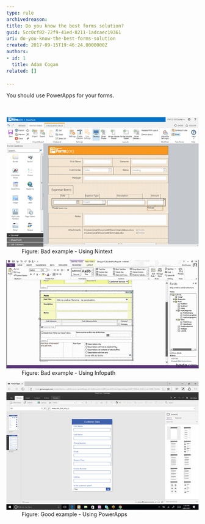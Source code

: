 ```yaml
---
type: rule
archivedreason: 
title: Do you know the best forms solution?
guid: 5cc0cf82-72f9-41ed-8211-1adcaec19361
uri: do-you-know-the-best-forms-solution
created: 2017-09-15T19:46:24.0000000Z
authors:
- id: 1
  title: Adam Cogan
related: []

---
```



You should use PowerApps for your forms.<br>
<br><excerpt class='endintro'></excerpt><br>
<dl class="badImage"><dt>​​​<img src="nintex.jpg" alt="nintex.jpg" /></dt><dd>Figure: Bad example - Using Nintext</dd></dl><dl class="badImage"><dt><img src="infopath.jpg" alt="infopath.jpg" /></dt><dd>Figure: Bad example - Using Infopath</dd></dl><dl class="goodImage"><dt><img src="powerapps.jpg" alt="powerapps.jpg" /></dt><dd>Figure: Good example - Using PowerApps</dd></dl>
​​



